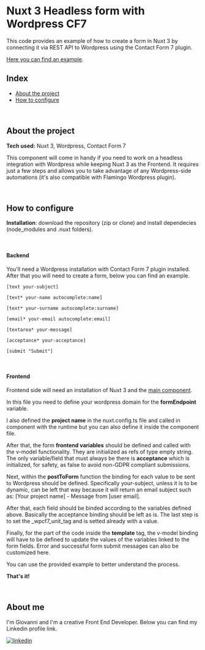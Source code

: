 
&nbsp;

# Nuxt 3 Headless form with Wordpress CF7

This code provides an example of how to create a form in Nuxt 3 by connecting it via REST API to Wordpress using the Contact Form 7 plugin. 

[Here you can find an example](https://nuxt3-headless-form-cf7wp.netlify.app/).

## Index

- [About the project](#about-the-project)
- [How to configure](#how-to-configure)

&nbsp;

## About the project

**Tech used:** Nuxt 3, Wordpress, Contact Form 7

This component will come in handy if you need to work on a headless integration with Wordpress while keeping Nuxt 3 as the Frontend. It requires just a few steps and allows you to take advantage of any Wordpress-side automations (it's also compatible with Flamingo Wordpress plugin).

&nbsp;

## How to configure
**Installation**: download the repository (zip or clone) and install dependecies (node_modules and .nuxt folders).

&nbsp;
#### Backend
You'll need a Wordpress installation with Contact Form 7 plugin installed. After that you will need to create a form, below you can find an example.

````
[text your-subject]

[text* your-name autocomplete:name]

[text* your-surname autocomplete:surname]

[email* your-email autocomplete:email]

[textarea* your-message]

[acceptance* your-acceptance]

[submit "Submit"]
````

&nbsp;
#### Frontend
Frontend side will need an installation of Nuxt 3 and the [main component](https://github.com/GiovanniBianchini/nuxt3-headless-cf7wp-form/blob/master/components/Contact.vue). 

In this file you need to define your wordpress domain for the **formEndpoint** variable.

I also defined the **project name** in the nuxt.config.ts file and called in component with the runtime but you can also define it inside the component file.

After that, the form **frontend variables** should be defined and called with the v-model functionality. They are initialized as refs of type empty string. The only variable/field that must always be there is **acceptance** which is initialized, for safety, as false to avoid non-GDPR compliant submissions.

Next, within the **postToForm** function the binding for each value to be sent to Wordpress should be defined. Specifically your-subject, unless it is to be dynamic, can be left that way because it will return an email subject such as: [Your project name] - Message from [user email].

After that, each field should be binded according to the variables defined above. Basically the acceptance binding should be left as is. The last step is to set the _wpcf7_unit_tag and is setted already with a value.

Finally, for the part of the code inside the **template** tag, the v-model binding will have to be defined to update the values of the variables linked to the form fields. Error and successful form submit messages can also be customized here.


You can use the provided example to better understand the process.

**That's it!**

&nbsp;

## About me
I'm Giovanni and I'm a creative Front End Developer. Below you can find my Linkedin profile link.

[![linkedin](https://img.shields.io/badge/linkedin-0A66C2?style=for-the-badge&logo=linkedin&logoColor=white)](https://www.linkedin.com/in/giovanni-bianchini-823a1b224/)
